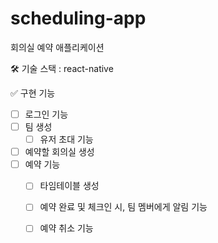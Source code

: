 # scheduling-app
회의실 예약 애플리케이션

🛠  기술 스택 : react-native

✅  구현 기능
- [ ] 로그인 기능
- [ ] 팀 생성
  - [ ] 유저 초대 기능
- [ ] 예약할 회의실 생성
- [ ] 예약 기능 
  - [ ] 타임테이블 생성
  - [ ] 예약 완료 및 체크인 시, 팀 멤버에게 알림 기능
  - [ ] 예약 취소 기능
  
